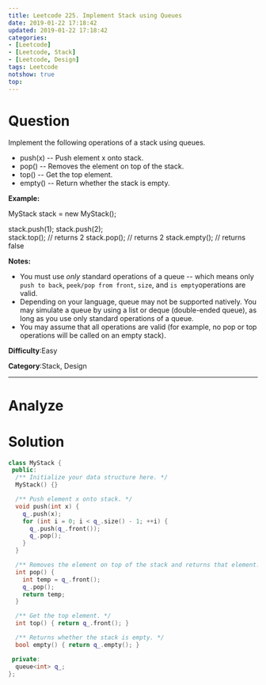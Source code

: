 ```yaml
---
title: Leetcode 225. Implement Stack using Queues
date: 2019-01-22 17:18:42
updated: 2019-01-22 17:18:42
categories: 
- [Leetcode]
- [Leetcode, Stack]
- [Leetcode, Design]
tags: Leetcode
notshow: true
top:
---
```


# Question

Implement the following operations of a stack using queues.

- push(x) -- Push element x onto stack.
- pop() -- Removes the element on top of the stack.
- top() -- Get the top element.
- empty() -- Return whether the stack is empty.

**Example:**

MyStack stack = new MyStack();

stack.push(1);
stack.push(2);  
stack.top();   // returns 2
stack.pop();   // returns 2
stack.empty(); // returns false

**Notes:**

- You must use  _only_  standard operations of a queue -- which means only  `push to back`,  `peek/pop from front`,  `size`, and  `is empty`operations are valid.
- Depending on your language, queue may not be supported natively. You may simulate a queue by using a list or deque (double-ended queue), as long as you use only standard operations of a queue.
- You may assume that all operations are valid (for example, no pop or top operations will be called on an empty stack).

**Difficulty**:Easy

**Category**:Stack, Design

<!-- more -->

------------

# Analyze

# Solution

```cpp
class MyStack {
 public:
  /** Initialize your data structure here. */
  MyStack() {}

  /** Push element x onto stack. */
  void push(int x) {
    q_.push(x);
    for (int i = 0; i < q_.size() - 1; ++i) {
      q_.push(q_.front());
      q_.pop();
    }
  }

  /** Removes the element on top of the stack and returns that element. */
  int pop() {
    int temp = q_.front();
    q_.pop();
    return temp;
  }

  /** Get the top element. */
  int top() { return q_.front(); }

  /** Returns whether the stack is empty. */
  bool empty() { return q_.empty(); }

 private:
  queue<int> q_;
};
```


